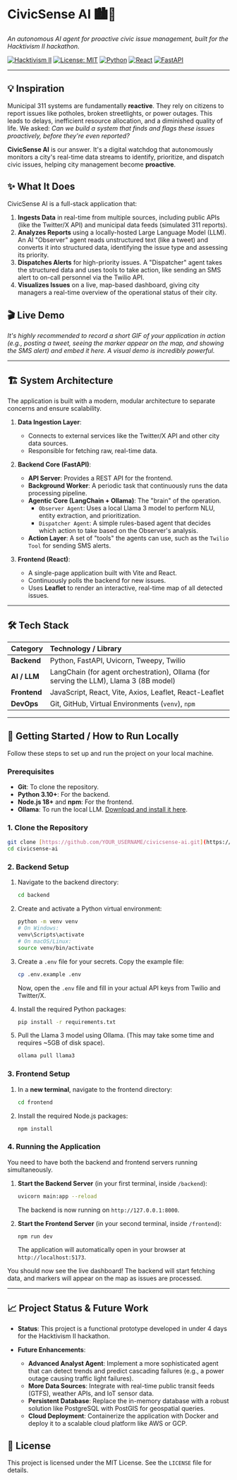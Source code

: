 # CivicSense AI 🏙️🧠

*An autonomous AI agent for proactive civic issue management, built for the Hacktivism II hackathon.*

[![Hacktivism II](https://img.shields.io/badge/Hackathon-Hacktivism%20II-blueviolet)](https://hacktivism-2.devpost.com/)
[![License: MIT](https://img.shields.io/badge/License-MIT-yellow.svg)](https://opensource.org/licenses/MIT)
[![Python](https://img.shields.io/badge/Python-3.11-3776AB?logo=python)](https://www.python.org/)
[![React](https://img.shields.io/badge/React-18-61DAFB?logo=react)](https://reactjs.org/)
[![FastAPI](https://img.shields.io/badge/FastAPI-0.110-009688?logo=fastapi)](https://fastapi.tiangolo.com/)

---

## 💡 Inspiration

Municipal 311 systems are fundamentally **reactive**. They rely on citizens to report issues like potholes, broken streetlights, or power outages. This leads to delays, inefficient resource allocation, and a diminished quality of life. We asked: *Can we build a system that finds and flags these issues proactively, before they're even reported?*

**CivicSense AI** is our answer. It's a digital watchdog that autonomously monitors a city's real-time data streams to identify, prioritize, and dispatch civic issues, helping city management become **proactive**.

## ✨ What It Does

CivicSense AI is a full-stack application that:
1.  **Ingests Data** in real-time from multiple sources, including public APIs (like the Twitter/X API) and municipal data feeds (simulated 311 reports).
2.  **Analyzes Reports** using a locally-hosted Large Language Model (LLM). An AI "Observer" agent reads unstructured text (like a tweet) and converts it into structured data, identifying the issue type and assessing its priority.
3.  **Dispatches Alerts** for high-priority issues. A "Dispatcher" agent takes the structured data and uses tools to take action, like sending an SMS alert to on-call personnel via the Twilio API.
4.  **Visualizes Issues** on a live, map-based dashboard, giving city managers a real-time overview of the operational status of their city.

## 🎬 Live Demo

*It's highly recommended to record a short GIF of your application in action (e.g., posting a tweet, seeing the marker appear on the map, and showing the SMS alert) and embed it here. A visual demo is incredibly powerful.*



---

## 🏗️ System Architecture

The application is built with a modern, modular architecture to separate concerns and ensure scalability.

1.  **Data Ingestion Layer**:
    * Connects to external services like the Twitter/X API and other city data sources.
    * Responsible for fetching raw, real-time data.

2.  **Backend Core (FastAPI)**:
    * **API Server**: Provides a REST API for the frontend.
    * **Background Worker**: A periodic task that continuously runs the data processing pipeline.
    * **Agentic Core (LangChain + Ollama)**: The "brain" of the operation.
        * `Observer Agent`: Uses a local Llama 3 model to perform NLU, entity extraction, and prioritization.
        * `Dispatcher Agent`: A simple rules-based agent that decides which action to take based on the Observer's analysis.
    * **Action Layer**: A set of "tools" the agents can use, such as the `Twilio Tool` for sending SMS alerts.

3.  **Frontend (React)**:
    * A single-page application built with Vite and React.
    * Continuously polls the backend for new issues.
    * Uses **Leaflet** to render an interactive, real-time map of all detected issues.



---

## 🛠️ Tech Stack

| Category      | Technology / Library                                                                                                |
| :------------ | :------------------------------------------------------------------------------------------------------------------ |
| **Backend** | Python, FastAPI, Uvicorn, Tweepy, Twilio                                                                            |
| **AI / LLM** | LangChain (for agent orchestration), Ollama (for serving the LLM), Llama 3 (8B model)                                 |
| **Frontend** | JavaScript, React, Vite, Axios, Leaflet, React-Leaflet                                                              |
| **DevOps** | Git, GitHub, Virtual Environments (`venv`), `npm`                                                                   |

---

## 🚀 Getting Started / How to Run Locally

Follow these steps to set up and run the project on your local machine.

### Prerequisites

* **Git**: To clone the repository.
* **Python 3.10+**: For the backend.
* **Node.js 18+** and **npm**: For the frontend.
* **Ollama**: To run the local LLM. [Download and install it here](https://ollama.com/).

### 1. Clone the Repository

```bash
git clone [https://github.com/YOUR_USERNAME/civicsense-ai.git](https://github.com/YOUR_USERNAME/civicsense-ai.git)
cd civicsense-ai
```

### 2. Backend Setup

1.  Navigate to the backend directory:
    ```bash
    cd backend
    ```

2.  Create and activate a Python virtual environment:
    ```bash
    python -m venv venv
    # On Windows:
    venv\Scripts\activate
    # On macOS/Linux:
    source venv/bin/activate
    ```

3.  Create a `.env` file for your secrets. Copy the example file:
    ```bash
    cp .env.example .env
    ```
    Now, open the `.env` file and fill in your actual API keys from Twilio and Twitter/X.

4.  Install the required Python packages:
    ```bash
    pip install -r requirements.txt
    ```

5.  Pull the Llama 3 model using Ollama. (This may take some time and requires ~5GB of disk space).
    ```bash
    ollama pull llama3
    ```

### 3. Frontend Setup

1.  In a **new terminal**, navigate to the frontend directory:
    ```bash
    cd frontend
    ```
2.  Install the required Node.js packages:
    ```bash
    npm install
    ```

### 4. Running the Application

You need to have both the backend and frontend servers running simultaneously.

1.  **Start the Backend Server** (in your first terminal, inside `/backend`):
    ```bash
    uvicorn main:app --reload
    ```
    The backend is now running on `http://127.0.0.1:8000`.

2.  **Start the Frontend Server** (in your second terminal, inside `/frontend`):
    ```bash
    npm run dev
    ```
    The application will automatically open in your browser at `http://localhost:5173`.

You should now see the live dashboard! The backend will start fetching data, and markers will appear on the map as issues are processed.

---

## 📈 Project Status & Future Work

* **Status**: This project is a functional prototype developed in under 4 days for the Hacktivism II hackathon.

* **Future Enhancements**:
    * **Advanced Analyst Agent**: Implement a more sophisticated agent that can detect trends and predict cascading failures (e.g., a power outage causing traffic light failures).
    * **More Data Sources**: Integrate with real-time public transit feeds (GTFS), weather APIs, and IoT sensor data.
    * **Persistent Database**: Replace the in-memory database with a robust solution like PostgreSQL with PostGIS for geospatial queries.
    * **Cloud Deployment**: Containerize the application with Docker and deploy it to a scalable cloud platform like AWS or GCP.

## 📜 License

This project is licensed under the MIT License. See the `LICENSE` file for details.